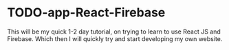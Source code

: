 # TODO-app-React-Firebase
This will be my quick 1-2 day tutorial, on trying to learn to use React JS and Firebase. Which then I will quickly try and start developing my own website.
